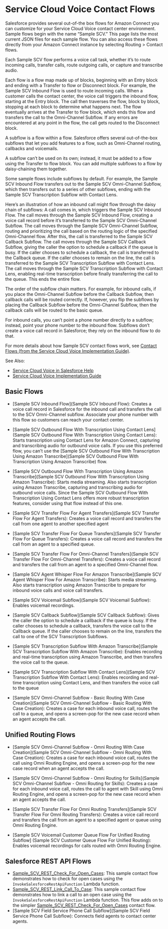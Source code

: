 # Service Cloud Voice Contact Flows

Salesforce provides several out-of-the box flows for Amazon Connect you can customize for your Service Cloud Voice contact center environment. Sample flows begin with the name “Sample SCV.” This page lists the most current JSON files for each sample flow. You can also access these flows directly from your Amazon Connect instance by selecting Routing > Contact flows.

Each Sample SCV flow performs a voice call task, whether it’s to route incoming calls, transfer calls, route outgoing calls, or capture and transcribe audio. 

Each flow is a flow map made up of blocks, beginning with an Entry block and ending with a Transfer to flow or Disconnect block. For example, the Sample SCV Inbound Flow is used to route incoming calls. When a customer calls the contact center, the voice call triggers the inbound flow, starting at the Entry block. The call then traverses the flow, block by block, stopping at each block to determine what happens next. The flow eventually arrives at the Transfer to flow block, which ends this flow and transfers the call to the Omni-Channel Subflow. If any errors are encountered at any point in the flow, the call gets routed to the Disconnect block.

A subflow is a flow within a flow. Salesforce offers several out-of-the-box subflows that let you add features to a flow, such as Omni-Channel routing, callbacks and voicemails. 

A subflow can’t be used on its own; instead, it must be added to a flow using the Transfer to flow block. You can add multiple subflows to a flow by daisy-chaining them together. 

Some sample flows include subflows by default. For example, the Sample SCV Inbound Flow transfers out to the Sample SCV Omni-Channel Subflow, which then transfers out to a series of other subflows, ending with the Sample SCV Transcription Subflow with Contact Lens.

Here’s an illustration of how an inbound call might flow through the daisy chain of subflows:
A call comes in, which triggers the Sample SCV Inbound Flow.
The call moves through the Sample SCV Inbound Flow, creating a voice call record before it’s transferred to the Sample SCV Omni-Channel Subflow.
The call moves through the Sample SCV Omni-Channel Subflow, routing and prioritizing the call based on the routing logic of the specified Omni-Channel flow. After this, the call is transferred to the Sample SCV Callback Subflow.
The call moves through the Sample SCV Callback Subflow, giving the caller the option to schedule a callback if the queue is busy. If the caller chooses to schedule a callback, the call is transferred to the Callback queue. If the caller chooses to remain on the line, the call is transferred to the Sample SCV Transcription Subflow with Contact Lens.
The call moves through the Sample SCV Transcription Subflow with Contact Lens, enabling real-time transcription before finally transferring the call to the queue. This ends the entire flow.



The order of the subflow chain matters. For example, for inbound calls, if you place the Omni-Channel Subflow before the Callback Subflow, then callback calls will be routed correctly. If, however, you flip the subflows by placing the Callback Subflow before the Omni-Channel Subflow, then the callback calls will be routed to the basic queue. 

For inbound calls, you can’t point a phone number directly to a subflow; instead, point your phone number to the inbound flow. Subflows don’t create a voice call record in Salesforce; they rely on the inbound flow to do that.

For more details about how Sample SCV contact flows work, see [Contact Flows (from the Service Cloud Voice Implementation Guide)](https://developer.salesforce.com/docs/atlas.en-us.voice_developer_guide.meta/voice_developer_guide/voice_contact_flows.htm).
 
See Also:
* [Service Cloud Voice in Salesforce Help](https://help.salesforce.com/articleView?id=voice_about.htm&type=5)
* [Service Cloud Voice Implementation Guide](https://developer.salesforce.com/docs/atlas.en-us.voice_developer_guide.meta/voice_developer_guide/voice_intro.htm)

## Basic Flows

* [Sample SCV Inbound Flow](Sample SCV Inbound Flow): Creates a voice call record in Salesforce for the inbound call and transfers the call to the SCV Omni-Channel subflow.
Associate your phone number with this flow so customers can reach your contact center.

* [Sample SCV Outbound Flow With Transcription Using Contact Lens](Sample SCV Outbound Flow With Transcription Using Contact Lens): Starts transcription using Contact Lens for Amazon Connect, capturing and transcribing audio for outbound voice calls.
If you use this preferred flow, you can’t use the [Sample SCV Outbound Flow With Transcription Using Amazon Transcribe](Sample SCV Outbound Flow With Transcription Using Amazon Transcribe) flow.

* [Sample SCV Outbound Flow With Transcription Using Amazon Transcribe](Sample SCV Outbound Flow With Transcription Using Amazon Transcribe): Starts media streaming. Also starts transcription using Amazon Transcribe, capturing and transcribing audio for outbound voice calls.
Since the Sample SCV Outbound Flow With Transcription Using Contact Lens offers more robust transcription features, consider using that flow instead of this one.

* [Sample SCV Transfer Flow For Agent Transfers](Sample SCV Transfer Flow For Agent Transfers): Creates a voice call record and transfers the call from one agent to another specified agent

* [Sample SCV Transfer Flow For Queue Transfers](Sample SCV Transfer Flow For Queue Transfers): Creates a voice call record and transfers the call from an agent to a specified queue.

* [Sample SCV Transfer Flow For Omni-Channel Transfers](Sample SCV Transfer Flow For Omni-Channel Transfers): Creates a voice call record and transfers the call from an agent to a specified Omni-Channel flow.

* [Sample SCV Agent Whisper Flow For Amazon Transcribe](Sample SCV Agent Whisper Flow For Amazon Transcribe): Starts media streaming. Also starts transcription using Amazon Transcribe to prepare for inbound  voice calls and voice call transfers.

* [Sample SCV Voicemail Subflow](Sample SCV Voicemail Subflow): Enables voicemail recordings.

* [Sample SCV Callback Subflow](Sample SCV Callback Subflow): Gives the caller the option to schedule a callback if the queue is busy. If the caller chooses to schedule a callback, transfers the voice call to the Callback queue. If the caller chooses to remain on the line, transfers the call to one of the SCV Transcription Subflows.

* [Sample SCV Transcription Subflow With Amazon Transcribe](Sample SCV Transcription Subflow With Amazon Transcribe): Enables recording and real-time transcription using Amazon Transcribe, and then transfers the voice call to the queue.

* [Sample SCV Transcription Subflow With Contact Lens](Sample SCV Transcription Subflow With Contact Lens): Enables recording and real-time transcription using Contact Lens, and then transfers the voice call to the queue

* [Sample SCV Omni-Channel Subflow - Basic Routing With Case Creation](Sample SCV Omni-Channel Subflow - Basic Routing With Case Creation): Creates a case for each inbound voice call, routes the call to a queue, and opens a screen-pop for the new case record when an agent accepts the call.

## Unified Routing Flows

* [Sample SCV Omni-Channel Subflow - Omni Routing With Case Creation](Sample SCV Omni-Channel Subflow - Omni Routing With Case Creation): Creates a case for each inbound voice call, routes the call using Omni Routing Engine, and opens a screen-pop for the new case record when an agent accepts the call.

* [Sample SCV Omni-Channel Subflow - Omni Routing for Skills](Sample SCV Omni-Channel Subflow - Omni Routing for Skills): Creates a case for each inbound voice call, routes the call to agent with Skill using Omni Routing Engine, and opens a screen-pop for the new case record when an agent accepts the call.

* [Sample SCV Transfer Flow For Omni Routing Transfers](Sample SCV Transfer Flow For Omni Routing Transfers): Creates a voice call record and transfers the call from an agent to a specified agent or queue using Omni Routing Engine.

* [Sample SCV Voicemail Customer Queue Flow For Unified Routing Subflow] (Sample SCV  Customer Queue Flow For Unified Routing): Enables voicemail recordings for calls routed with Omni Routing Engine.

## Salesforce REST API Flows

* [Sample_SCV_REST_Check_For_Open_Cases](Sample_SCV_REST_Check_For_Open_Cases): This sample contact flow demonstrates how to check for open cases using the `InvokeSalesforceRestApiFunction` Lambda function.
* [Sample_SCV_REST_Link_Call_To_Case](Sample_SCV_REST_Link_Call_To_Case): This sample contact flow demonstrates how to link a call to an open case using the `InvokeSalesforceRestApiFunction` Lambda function. This flow adds on to the simpler [Sample_SCV_REST_Check_For_Open_Cases](Sample_SCV_REST_Check_For_Open_Cases) contact flow.
* [Sample SCV Field Service Phone Call Subflow](Sample SCV Field Service Phone Call Subflow): Connects field agents to contact center agents.
